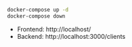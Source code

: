 ```bash
docker-compose up -d
docker-compose down
```

- Frontend: http://localhost/
- Backend:  http://localhost:3000/clients
